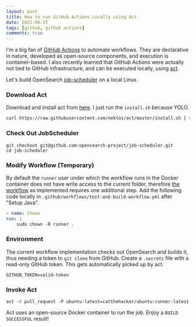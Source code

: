 ```yaml
---
layout: post
title: How to run GitHub Actions Locally using Act   
date: 2021-06-15
tags: [github, github actions]
comments: true
---
```

I'm a big fan of [GitHub Actions](https://github.com/features/actions) to automate workflows. They are declarative in nature, developed as open-source components, and execution is container-based. I also recently learned that GitHub Actions were actually not tied to GitHub infrastructure, and can be executed locally, using [act](https://github.com/nektos/act). 

Let's build OpenSearch [job-scheduler](https://github.com/opensearch-project/job-scheduler) on a local Linux.

### Download Act

Download and install act from [here](https://github.com/nektos/act#installation). I just run the `install.sh` because YOLO.

```bash
curl https://raw.githubusercontent.com/nektos/act/master/install.sh | sudo bash
```

### Check Out JobScheduler

```
git checkout git@github.com:opensearch-project/job-scheduler.git
cd job-scheduler
```

### Modify Workflow (Temporary)

By default the `runner` user under which the workflow runs in the Docker container does not have write access to the current folder, therefore [the workflow](https://github.com/opensearch-project/job-scheduler/blob/v1.13.0.0/.github/workflows/test-and-build-workflow.yml) as implemented requires one additional step. Add the following code locally in `.github/workflows/test-and-build-workflow.yml` after "Setup Java".

```yaml
- name: Chown
run: |
    sudo chown -R runner .
```

### Environment

The current workflow implementation checks out OpenSearch and builds it, thus needing a token to `git clone` from GitHub. Create a `.secrets` file with a read-only GitHub token. This gets automatically picked up by act.

```
GITHUB_TOKEN=valid-token
```

### Invoke Act

```
act -r pull_request -P ubuntu-latest=catthehacker/ubuntu:runner-latest 
```

Act uses an open-source Docker container to run the job. Enjoy a `BUILD SUCCESSFUL` result!
